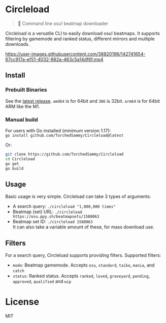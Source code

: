 # Circleload
> 📩 Command line osu! beatmap downloader

Circleload is a versatile CLI to easily download osu! beatmaps.
It supports filtering by gamemode and ranked status, different mirrors and
multiple downloads.

https://user-images.githubusercontent.com/38820196/142741654-67cc917a-ef51-4032-882a-463c5a14df6f.mp4

## Install
### Prebuilt Binaries
See the [latest release](https://github.com/TorchedSammy/Circleload/releases/latest).
`amd64` is for 64bit and `386` is 32bit. `arm64` is for 64bit ARM like the M1.

### Manual build
For users with Go installed (minimum version 1.17):  
`go install github.com/TorchedSammy/Circleload@latest`

Or:  
```sh
git clone https://github.com/TorchedSammy/Circleload
cd Circleload
go get
go build
```

## Usage
Basic usage is very simple. Circleload can take 3 types of arguments:
- A search query: `./circleload "1,000,000 times"`
- Beatmap (set) URL: `./circleload https://osu.ppy.sh/beatmapsets/1588063`
- Beatmap set ID: `./circleload 1588063`  
It can also take a variable amount of these, for mass download use.

## Filters
For a search query, Circleload supports providing filters.
Supported filters:
- `mode`: Beatmap gamemode. Accepts `osu`, `standard`, `taiko`, `mania`, and `catch`
- `status`: Ranked status. Accepts `ranked`, `loved`, `graveyard`, `pending`, `approved`, `qualified` and `wip`

# License
MIT

